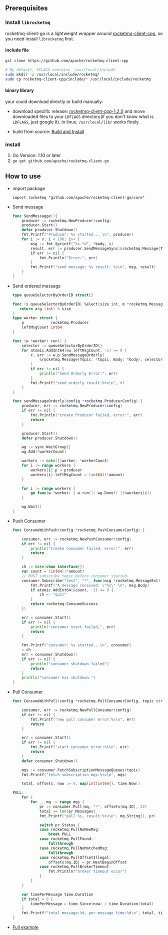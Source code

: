 ## Prerequisites

### Install `librocketmq`
rocketmq-client-go is a lightweight wrapper around [rocketmq-client-cpp](https://github.com/apache/rocketmq-client-cpp), so you need install 
`librocketmq` first.

#### include file
```bash
git clone https://github.com/apache/rocketmq-client-cpp

# By default, CFLAGS contains `/usr/local/include`
sudo mkdir -p /usr/local/include/rocketmq/
sudo cp rocketmq-client-cpp/include/* /usr/local/include/rocketmq
```

#### binary library
your could download directly or build manually:

- download specific release: [rocketmq-client-cpp-1.2.0](http://opensource-rocketmq-client-us.oss-us-west-1.aliyuncs.com/cpp-client/libindex.log)
 and move downloaded files to your `LDFLAGS` directory(if you don't know what is `LDFLAGS`, just google it). In linux, `/usr/local/lib/` works finely.
 
- build from source: [Build and Install](https://github.com/apache/rocketmq-client-cpp/tree/master#build-and-install)

### install
1. Go Version: 1.10 or later
2. `go get github.com/apache/rocketmq-client-go`

## How to use

- import package
    ```
    import rocketmq "github.com/apache/rocketmq-client-go/core"
    ```
- Send message
    ```go
    func SendMessagge(){
        producer := rocketmq.NewProducer(config)
        producer.Start()
        defer producer.Shutdown()
        fmt.Printf("Producer: %s started... \n", producer)
	    for i := 0; i < 100; i++ {
		    msg := fmt.Sprintf("%s-*d", *body, i)
            result, err := producer.SendMessageSync(&rocketmq.Message{Topic: "test", Body: msg})
            if err != nil {
                fmt.Println("Error:", err)
            }
		    fmt.Printf("send message: %s result: %s\n", msg, result)
        }
    }
    ```
- Send ordered message
    ```go
    type queueSelectorByOrderID struct{}

    func (s queueSelectorByOrderID) Select(size int, m *rocketmq.Message, arg interface{}) int{
       return arg.(int) % size
    }
    type worker struct {
	    p            rocketmq.Producer
	    leftMsgCount int64
    }

    func (w *worker) run() {
	    selector := queueSelectorByOrderID{}
	    for atomic.AddInt64(&w.leftMsgCount, -1) >= 0 {
		    r, err := w.p.SendMessageOrderly(
			    &rocketmq.Message{Topic: *topic, Body: *body}, selector, 7 /*orderID*/, 3,
		    )
		    if err != nil {
			    println("Send Orderly Error:", err)
		    }
		    fmt.Printf("send orderly result:%+v\n", r)
	    }
    }

    func sendMessageOrderly(config *rocketmq.ProducerConfig) {
	    producer, err := rocketmq.NewProducer(config)
	    if err != nil {
		    fmt.Println("create Producer failed, error:", err)
		    return
        }

	    producer.Start()
	    defer producer.Shutdown()

	    wg := sync.WaitGroup{}
	    wg.Add(*workerCount)

	    workers := make([]worker, *workerCount)
	    for i := range workers {
		    workers[i].p = producer
		    workers[i].leftMsgCount = (int64)(*amount)
	    }

	    for i := range workers {
		    go func(w *worker) { w.run(); wg.Done() }(&workers[i])
	    }

	    wg.Wait()
    }
    ```
- Push Consumer
    ```go
    func ConsumeWithPush(config *rocketmq.PushConsumerConfig) {

	    consumer, err := rocketmq.NewPushConsumer(config)
	    if err != nil {
		    println("create Consumer failed, error:", err)
		    return
	    }

	    ch := make(chan interface{})
	    var count = (int64)(*amount)
	    // MUST subscribe topic before consumer started.
	    consumer.Subscribe("test", "*", func(msg *rocketmq.MessageExt) rocketmq.ConsumeStatus {
		    fmt.Printf("A message received: \"%s\" \n", msg.Body)
		    if atomic.AddInt64(&count, -1) <= 0 {
			    ch <- "quit"
		    }
		    return rocketmq.ConsumeSuccess
	    })

	    err = consumer.Start()
	    if err != nil {
		    println("consumer start failed,", err)
		    return
	    }

	    fmt.Printf("consumer: %s started...\n", consumer)
	    <-ch
	    err = consumer.Shutdown()
	    if err != nil {
		    println("consumer shutdown failed")
		    return
	    }
	    println("consumer has shutdown.")
    }
    ```
- Pull Consumer
    ```go
    func ConsumeWithPull(config *rocketmq.PullConsumerConfig, topic string) {

	    consumer, err := rocketmq.NewPullConsumer(config)
	    if err != nil {
		    fmt.Printf("new pull consumer error:%s\n", err)
		    return
	    }

	    err = consumer.Start()
	    if err != nil {
		    fmt.Printf("start consumer error:%s\n", err)
		    return
	    }
	    defer consumer.Shutdown()

	    mqs := consumer.FetchSubscriptionMessageQueues(topic)
	    fmt.Printf("fetch subscription mqs:%+v\n", mqs)

	    total, offsets, now := 0, map[int]int64{}, time.Now()

    PULL:
	    for {
		    for _, mq := range mqs {
			    pr := consumer.Pull(mq, "*", offsets[mq.ID], 32)
			    total += len(pr.Messages)
			    fmt.Printf("pull %s, result:%+v\n", mq.String(), pr)

			    switch pr.Status {
			    case rocketmq.PullNoNewMsg:
				    break PULL
			    case rocketmq.PullFound:
				    fallthrough
			    case rocketmq.PullNoMatchedMsg:
				    fallthrough
			    case rocketmq.PullOffsetIllegal:
				    offsets[mq.ID] = pr.NextBeginOffset
			    case rocketmq.PullBrokerTimeout:
				    fmt.Println("broker timeout occur")
			    }
		    }
	    }

	    var timePerMessage time.Duration
	    if total > 0 {
		    timePerMessage = time.Since(now) / time.Duration(total)
	    }
	    fmt.Printf("total message:%d, per message time:%d\n", total, timePerMessage)
    }
    ```
- [Full example](../examples)
